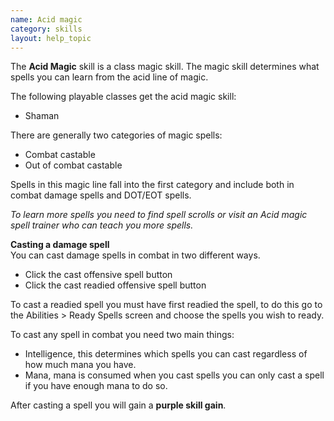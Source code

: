```yaml
---
name: Acid magic
category: skills
layout: help_topic
---
```

The **Acid Magic** skill is a class magic skill. The magic skill determines what spells you can learn from the acid line of magic.

The following playable classes get the acid magic skill:

*   Shaman

There are generally two categories of magic spells:

*   Combat castable
*   Out of combat castable

Spells in this magic line fall into the first category and include both in combat damage spells and DOT/EOT spells.

_To learn more spells you need to find spell scrolls or visit an Acid magic spell trainer who can teach you more spells._  

**Casting a damage spell**  
You can cast damage spells in combat in two different ways.

*   Click the cast offensive spell button
*   Click the cast readied offensive spell button

To cast a readied spell you must have first readied the spell, to do this go to the Abilities > Ready Spells screen and choose the spells you wish to ready.

To cast any spell in combat you need two main things:

*   Intelligence, this determines which spells you can cast regardless of how much mana you have.
*   Mana, mana is consumed when you cast spells you can only cast a spell if you have enough mana to do so.

After casting a spell you will gain a **purple skill gain**.